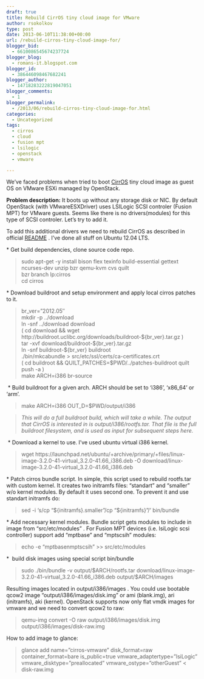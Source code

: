```yaml
---
draft: true
title: Rebuild CirrOS tiny cloud image for VMware
author: rsokolkov
type: post
date: 2013-06-10T11:38:00+00:00
url: /rebuild-cirros-tiny-cloud-image-for/
blogger_bid:
  - 6610086545674237724
blogger_blog:
  - romans-it.blogspot.com
blogger_id:
  - 386446098467682241
blogger_author:
  - 14718283222819047051
blogger_comments:
  - 1
blogger_permalink:
  - /2013/06/rebuild-cirros-tiny-cloud-image-for.html
categories:
  - Uncategorized
tags:
  - cirros
  - cloud
  - fusion mpt
  - lsilogic
  - openstack
  - vmware

---
```

<div dir="ltr" style="text-align: left;" trbidi="on">
  We&#8217;ve faced problems when tried to boot <a href="https://launchpad.net/cirros" target="_blank">CirrOS</a> tiny cloud image as guest OS on VMware ESXi managed by OpenStack.</p> 
  
  <p>
    <b>Problem description:</b> It boots up without any storage disk or NIC. By default OpenStack (with VMwareESXDriver) uses LSILogic SCSI controler (Fusion MPT) for VMware guests. Seems like there is no drivers(modules) for this type of SCSI controler. Let&#8217;s try to add it.
  </p>
  
  <p>
    To add this additional drivers we need to rebuild CirrOS as described in official <a href="http://bazaar.launchpad.net/~smoser/cirros/trunk/view/head:/README" target="_blank">README</a> . I&#8217;ve done all stuff on Ubuntu 12.04 LTS.
  </p>
  
  <p>
    * Get build dependencies, clone source code repo.
  </p>
  
  <blockquote class="tr_bq">
    <p>
      sudo apt-get -y install bison flex texinfo build-essential gettext ncurses-dev unzip bzr qemu-kvm cvs quilt <br /> bzr branch lp:cirros<br /> cd cirros
    </p>
  </blockquote>
  
  <p>
    * Download buildroot and setup environment and apply local cirros patches to it.
  </p>
  
  <blockquote class="tr_bq">
    <p>
      br_ver=&#8221;2012.05&#8243;<br />mkdir -p ../download<br />ln -snf ../download download<br />( cd download && wget http://buildroot.uclibc.org/downloads/buildroot-${br_ver}.tar.gz )<br />tar -xvf download/buildroot-${br_ver}.tar.gz<br />ln -snf buildroot-${br_ver} buildroot<br />./bin/mkcabundle > src/etc/ssl/certs/ca-certificates.crt<br />( cd buildroot && QUILT_PATCHES=$PWD/../patches-buildroot quilt push -a )<br />make ARCH=i386 br-source
    </p>
  </blockquote>
  
  <p>
    &nbsp;* Build buildroot for a given arch. ARCH should be set to &#8216;i386&#8217;, &#8216;x86_64&#8217; or &#8216;arm&#8217;.
  </p>
  
  <blockquote class="tr_bq">
    <p>
      make ARCH=i386 OUT_D=$PWD/output/i386
    </p>
  </blockquote>
  
  <p>
  </p>
  
  <blockquote class="tr_bq">
    <p>
      <i>This will do a full buildroot build, which will take a while. The output that CirrOS is interested in is output/i386/rootfs.tar. That file is the full buildroot filesystem, and is used as input for subsequent steps here.</i>
    </p>
  </blockquote>
  
  <p>
    &nbsp;* Download a kernel to use. I&#8217;ve used ubuntu virtual i386 kernel.
  </p>
  
  <blockquote class="tr_bq">
    <p>
      wget https://launchpad.net/ubuntu/+archive/primary/+files/linux-image-3.2.0-41-virtual_3.2.0-41.66_i386.deb -O download/linux-image-3.2.0-41-virtual_3.2.0-41.66_i386.deb
    </p>
  </blockquote>
  
  <p>
    * Patch cirros bundle script. In simple, this script used to rebuild rootfs.tar with custom kernel. It creates two initramfs files: &#8220;standart&#8221; and &#8220;smaller&#8221; w/o kernel modules. By default it uses second one. To prevent it and use standart initramfs do:
  </p>
  
  <blockquote class="tr_bq">
    <p>
      sed -i &#8216;s/cp &#8220;${initramfs}.smaller&#8221;/cp &#8220;${initramfs}&#8221;/&#8217; bin/bundle
    </p>
  </blockquote>
  
  <p>
    * Add necessary kernel modules. Bundle script gets modules to include in image from &#8220;src/etc/modules&#8221; . For Fusion MPT devices (i.e. lsiLogic scsi controller) support add &#8220;mptbase&#8221; and &#8220;mptscsih&#8221; modules:
  </p>
  
  <blockquote class="tr_bq">
    <p>
      echo -e &#8220;mptbasenmptscsih&#8221; >> src/etc/modules
    </p>
  </blockquote>
  
  <p>
    *&nbsp; build disk images using special script bin/bundle
  </p>
  
  <blockquote class="tr_bq">
    <p>
      sudo ./bin/bundle -v output/$ARCH/rootfs.tar download/linux-image-3.2.0-41-virtual_3.2.0-41.66_i386.deb output/$ARCH/images
    </p>
  </blockquote>
  
  <p>
    Resulting images located in output/i386/images . You could use bootable qcow2 image &#8220;output/i386/images/disk.img&#8221; or ami (blank.img), ari (initramfs), aki (kernel). OpenStack supports now only flat vmdk images for vmware and we need to convert qcow2 to raw:
  </p>
  
  <blockquote class="tr_bq">
    <p>
      qemu-img convert -O raw output/i386/images/disk.img output/i386/images/disk-raw.img
    </p>
  </blockquote>
  
  <p>
    How to add image to glance:
  </p>
  
  <blockquote class="tr_bq">
    <p>
      glance add name=&#8221;cirros-vmware&#8221; disk_format=raw container_format=bare is_public=true vmware_adaptertype=&#8221;lsiLogic&#8221; vmware_disktype=&#8221;preallocated&#8221; vmware_ostype=&#8221;otherGuest&#8221; < disk-raw.img
    </p>
  </blockquote>
  
  <p>
    &nbsp;
  </p>
</div>
